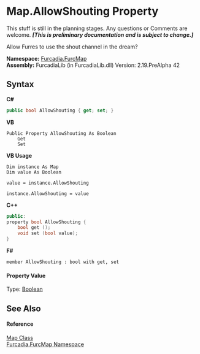 # Map.AllowShouting Property 
This stuff is still in the planning stages. Any questions or Comments are welcome. _**\[This is preliminary documentation and is subject to change.\]**_

Allow Furres to use the shout channel in the dream?

**Namespace:**&nbsp;<a href="N_Furcadia_FurcMap">Furcadia.FurcMap</a><br />**Assembly:**&nbsp;FurcadiaLib (in FurcadiaLib.dll) Version: 2.19.PreAlpha 42

## Syntax

**C#**<br />
``` C#
public bool AllowShouting { get; set; }
```

**VB**<br />
``` VB
Public Property AllowShouting As Boolean
	Get
	Set
```

**VB Usage**<br />
``` VB Usage
Dim instance As Map
Dim value As Boolean

value = instance.AllowShouting

instance.AllowShouting = value
```

**C++**<br />
``` C++
public:
property bool AllowShouting {
	bool get ();
	void set (bool value);
}
```

**F#**<br />
``` F#
member AllowShouting : bool with get, set

```


#### Property Value
Type: <a href="http://msdn2.microsoft.com/en-us/library/a28wyd50" target="_blank">Boolean</a>

## See Also


#### Reference
<a href="T_Furcadia_FurcMap_Map">Map Class</a><br /><a href="N_Furcadia_FurcMap">Furcadia.FurcMap Namespace</a><br />